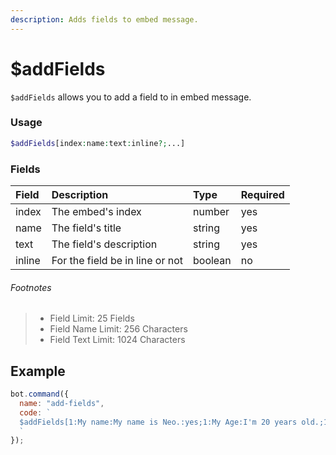```yaml
---
description: Adds fields to embed message.
---
```


# $addFields

`$addFields` allows you to add a field to in embed message.

### Usage

```php
$addFields[index:name:text:inline?;...]
```

### Fields

| Field | Description | Type | Required |
| :--- | :--- | :--- | :--- |
| index | The embed's index | number | yes |
| name | The field's title | string | yes |
| text | The field's description | string | yes |
| inline | For the field be in line or not | boolean | no |

###### Footnotes

> * Field Limit: 25 Fields
> * Field Name Limit: 256 Characters
> * Field Text Limit: 1024 Characters

## Example

```javascript
bot.command({
  name: "add-fields",
  code: `
  $addFields[1:My name:My name is Neo.:yes;1:My Age:I'm 20 years old.;1:My Gender:Male.:yes]
  `
});
```

